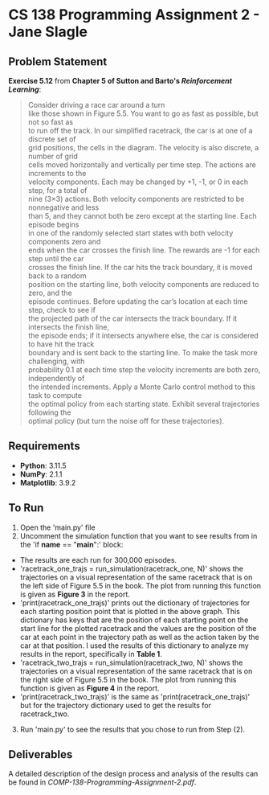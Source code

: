# CS 138 Programming Assignment 2 - Jane Slagle

## Problem Statement
**Exercise 5.12** from **Chapter 5 of Sutton and Barto's _Reinforcement Learning_**:

> Consider driving a race car around a turn  
> like those shown in Figure 5.5. You want to go as fast as possible, but not so fast as  
> to run off the track. In our simplified racetrack, the car is at one of a discrete set of  
> grid positions, the cells in the diagram. The velocity is also discrete, a number of grid  
> cells moved horizontally and vertically per time step. The actions are increments to the  
> velocity components. Each may be changed by +1, -1, or 0 in each step, for a total of  
> nine (3×3) actions. Both velocity components are restricted to be nonnegative and less  
> than 5, and they cannot both be zero except at the starting line. Each episode begins  
> in one of the randomly selected start states with both velocity components zero and  
> ends when the car crosses the finish line. The rewards are -1 for each step until the car  
> crosses the finish line. If the car hits the track boundary, it is moved back to a random  
> position on the starting line, both velocity components are reduced to zero, and the  
> episode continues. Before updating the car’s location at each time step, check to see if  
> the projected path of the car intersects the track boundary. If it intersects the finish line,  
> the episode ends; if it intersects anywhere else, the car is considered to have hit the track  
> boundary and is sent back to the starting line. To make the task more challenging, with  
> probability 0.1 at each time step the velocity increments are both zero, independently of  
> the intended increments. Apply a Monte Carlo control method to this task to compute  
> the optimal policy from each starting state. Exhibit several trajectories following the  
> optimal policy (but turn the noise off for these trajectories).

## Requirements
- **Python**: 3.11.5
- **NumPy**: 2.1.1
- **Matplotlib**: 3.9.2

## To Run
1. Open the 'main.py' file
2. Uncomment the simulation function that you want to see results from in the 'if __name__ == "__main__":' block:
  - The results are each run for 300,000 episodes.
  - 'racetrack_one_trajs = run_simulation(racetrack_one, N)' shows the trajectories on a visual representation of the same racetrack that is on the left side of Figure 5.5 in the book. The plot from running this function is given as **Figure 3** in the report.
  - 'print(racetrack_one_trajs)' prints out the dictionary of trajectories for each starting position point that is plotted in the above graph. This dictionary has keys that are the position of each starting point on the start line for the plotted racetrack and the values are the position of the car at each point in the trajectory path as well as the action taken by the car at that position. I used the results of this dictionary to analyze my results in the report, specifically in **Table 1**.
  - 'racetrack_two_trajs = run_simulation(racetrack_two, N)' shows the trajectories on a visual representation of the same racetrack that is on the right side of Figure 5.5 in the book. The plot from running this function is given as **Figure 4** in the report.
  - 'print(racetrack_two_trajs)' is the same as 'print(racetrack_one_trajs)' but for the trajectory dictionary used to get the results for racetrack_two.
3. Run 'main.py' to see the results that you chose to run from Step (2).

## Deliverables
A detailed description of the design process and analysis of the results can be found in _COMP-138-Programming-Assignment-2.pdf_.
